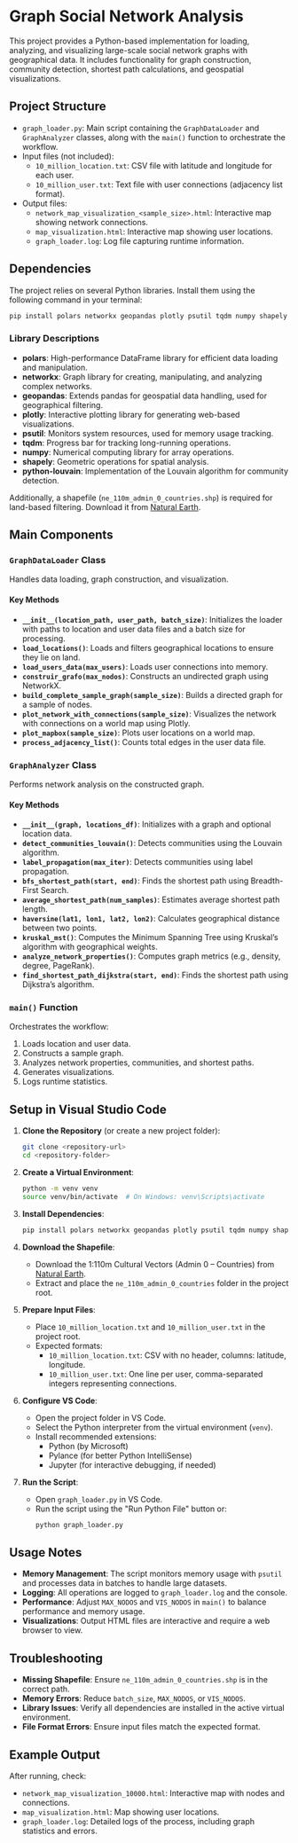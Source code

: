 # Graph Social Network Analysis

This project provides a Python-based implementation for loading, analyzing, and visualizing large-scale social network graphs with geographical data. It includes functionality for graph construction, community detection, shortest path calculations, and geospatial visualizations.

## Project Structure

- `graph_loader.py`: Main script containing the `GraphDataLoader` and `GraphAnalyzer` classes, along with the `main()` function to orchestrate the workflow.
- Input files (not included):
  - `10_million_location.txt`: CSV file with latitude and longitude for each user.
  - `10_million_user.txt`: Text file with user connections (adjacency list format).
- Output files:
  - `network_map_visualization_<sample_size>.html`: Interactive map showing network connections.
  - `map_visualization.html`: Interactive map showing user locations.
  - `graph_loader.log`: Log file capturing runtime information.

## Dependencies

The project relies on several Python libraries. Install them using the following command in your terminal:

```bash
pip install polars networkx geopandas plotly psutil tqdm numpy shapely python-louvain
```

### Library Descriptions

- **polars**: High-performance DataFrame library for efficient data loading and manipulation.
- **networkx**: Graph library for creating, manipulating, and analyzing complex networks.
- **geopandas**: Extends pandas for geospatial data handling, used for geographical filtering.
- **plotly**: Interactive plotting library for generating web-based visualizations.
- **psutil**: Monitors system resources, used for memory usage tracking.
- **tqdm**: Progress bar for tracking long-running operations.
- **numpy**: Numerical computing library for array operations.
- **shapely**: Geometric operations for spatial analysis.
- **python-louvain**: Implementation of the Louvain algorithm for community detection.

Additionally, a shapefile (`ne_110m_admin_0_countries.shp`) is required for land-based filtering. Download it from [Natural Earth](https://www.naturalearthdata.com/downloads/110m-cultural-vectors/).

## Main Components

### `GraphDataLoader` Class

Handles data loading, graph construction, and visualization.

#### Key Methods

- **`__init__(location_path, user_path, batch_size)`**: Initializes the loader with paths to location and user data files and a batch size for processing.
- **`load_locations()`**: Loads and filters geographical locations to ensure they lie on land.
- **`load_users_data(max_users)`**: Loads user connections into memory.
- **`construir_grafo(max_nodos)`**: Constructs an undirected graph using NetworkX.
- **`build_complete_sample_graph(sample_size)`**: Builds a directed graph for a sample of nodes.
- **`plot_network_with_connections(sample_size)`**: Visualizes the network with connections on a world map using Plotly.
- **`plot_mapbox(sample_size)`**: Plots user locations on a world map.
- **`process_adjacency_list()`**: Counts total edges in the user data file.

### `GraphAnalyzer` Class

Performs network analysis on the constructed graph.

#### Key Methods

- **`__init__(graph, locations_df)`**: Initializes with a graph and optional location data.
- **`detect_communities_louvain()`**: Detects communities using the Louvain algorithm.
- **`label_propagation(max_iter)`**: Detects communities using label propagation.
- **`bfs_shortest_path(start, end)`**: Finds the shortest path using Breadth-First Search.
- **`average_shortest_path(num_samples)`**: Estimates average shortest path length.
- **`haversine(lat1, lon1, lat2, lon2)`**: Calculates geographical distance between two points.
- **`kruskal_mst()`**: Computes the Minimum Spanning Tree using Kruskal’s algorithm with geographical weights.
- **`analyze_network_properties()`**: Computes graph metrics (e.g., density, degree, PageRank).
- **`find_shortest_path_dijkstra(start, end)`**: Finds the shortest path using Dijkstra’s algorithm.

### `main()` Function

Orchestrates the workflow:
1. Loads location and user data.
2. Constructs a sample graph.
3. Analyzes network properties, communities, and shortest paths.
4. Generates visualizations.
5. Logs runtime statistics.

## Setup in Visual Studio Code

1. **Clone the Repository** (or create a new project folder):
   ```bash
   git clone <repository-url>
   cd <repository-folder>
   ```

2. **Create a Virtual Environment**:
   ```bash
   python -m venv venv
   source venv/bin/activate  # On Windows: venv\Scripts\activate
   ```

3. **Install Dependencies**:
   ```bash
   pip install polars networkx geopandas plotly psutil tqdm numpy shapely python-louvain
   ```

4. **Download the Shapefile**:
   - Download the 1:110m Cultural Vectors (Admin 0 – Countries) from [Natural Earth](https://www.naturalearthdata.com/downloads/110m-cultural-vectors/).
   - Extract and place the `ne_110m_admin_0_countries` folder in the project root.

5. **Prepare Input Files**:
   - Place `10_million_location.txt` and `10_million_user.txt` in the project root.
   - Expected formats:
     - `10_million_location.txt`: CSV with no header, columns: latitude, longitude.
     - `10_million_user.txt`: One line per user, comma-separated integers representing connections.

6. **Configure VS Code**:
   - Open the project folder in VS Code.
   - Select the Python interpreter from the virtual environment (`venv`).
   - Install recommended extensions:
     - Python (by Microsoft)
     - Pylance (for better Python IntelliSense)
     - Jupyter (for interactive debugging, if needed)

7. **Run the Script**:
   - Open `graph_loader.py` in VS Code.
   - Run the script using the "Run Python File" button or:
     ```bash
     python graph_loader.py
     ```

## Usage Notes

- **Memory Management**: The script monitors memory usage with `psutil` and processes data in batches to handle large datasets.
- **Logging**: All operations are logged to `graph_loader.log` and the console.
- **Performance**: Adjust `MAX_NODOS` and `VIS_NODOS` in `main()` to balance performance and memory usage.
- **Visualizations**: Output HTML files are interactive and require a web browser to view.

## Troubleshooting

- **Missing Shapefile**: Ensure `ne_110m_admin_0_countries.shp` is in the correct path.
- **Memory Errors**: Reduce `batch_size`, `MAX_NODOS`, or `VIS_NODOS`.
- **Library Issues**: Verify all dependencies are installed in the active virtual environment.
- **File Format Errors**: Ensure input files match the expected format.

## Example Output

After running, check:
- `network_map_visualization_10000.html`: Interactive map with nodes and connections.
- `map_visualization.html`: Map showing user locations.
- `graph_loader.log`: Detailed logs of the process, including graph statistics and errors.